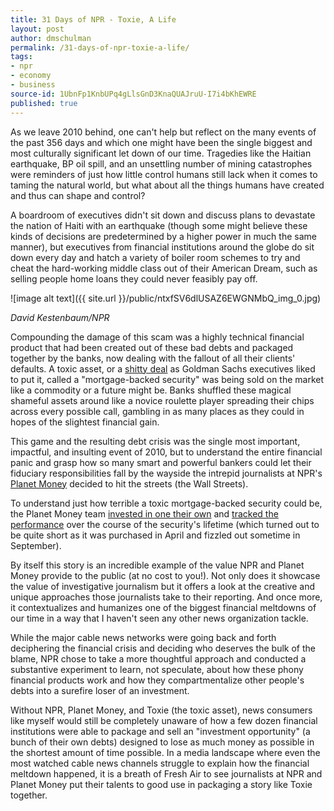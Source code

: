 ```yaml
---
title: 31 Days of NPR - Toxie, A Life
layout: post
author: dmschulman
permalink: /31-days-of-npr-toxie-a-life/
tags:
- npr
- economy
- business
source-id: 1UbnFp1KnbUPq4gLlsGnD3KnaQUAJruU-I7i4bKhEWRE
published: true
---
```

As we leave 2010 behind, one can't help but reflect on the many events of the past 356 days and which one might have been the single biggest and most culturally significant let down of our time. Tragedies like the Haitian earthquake, BP oil spill, and an unsettling number of mining catastrophes were reminders of just how little control humans still lack when it comes to taming the natural world, but what about all the things humans have created and thus can shape and control?

A boardroom of executives didn't sit down and discuss plans to devastate the nation of Haiti with an earthquake (though some might believe these kinds of decisions are predetermined by a higher power in much the same manner), but executives from financial institutions around the globe do sit down every day and hatch a variety of boiler room schemes to try and cheat the hard-working middle class out of their American Dream, such as selling people home loans they could never feasibly pay off.

![image alt text]({{ site.url }}/public/ntxfSV6dlUSAZ6EWGNMbQ_img_0.jpg)

*David Kestenbaum/NPR*

Compounding the damage of this scam was a highly technical financial product that had been created out of these bad debts and packaged together by the banks, now dealing with the fallout of all their clients' defaults. A toxic asset, or a [shitty deal](https://www.huffingtonpost.com/2010/04/28/goldman-sachs-hearing-sen_n_555282.html) as Goldman Sachs executives liked to put it, called a "mortgage-backed security" was being sold on the market like a commodity or a future might be. Banks shuffled these magical shameful assets around like a novice roulette player spreading their chips across every possible call, gambling in as many places as they could in hopes of the slightest financial gain.

This game and the resulting debt crisis was the single most important, impactful, and insulting event of 2010, but to understand the entire financial panic and grasp how so many smart and powerful bankers could let their fiduciary responsibilities fall by the wayside the intrepid journalists at NPR's [Planet Money](https://www.npr.org/blogs/money/) decided to hit the streets (the Wall Streets).

To understand just how terrible a toxic mortgage-backed security could be, the Planet Money team [invested in one their own](https://www.npr.org/blogs/money/2010/03/podcast_we_bought_a_toxic_asse.html) and [tracked the performance](https://www.npr.org/templates/story/story.php?storyId=124578382) over the course of the security's lifetime (which turned out to be quite short as it was purchased in April and fizzled out sometime in September).

By itself this story is an incredible example of the value NPR and Planet Money provide to the public (at no cost to you!). Not only does it showcase the value of investigative journalism but it offers a look at the creative and unique approaches those journalists take to their reporting. And once more, it contextualizes and humanizes one of the biggest financial meltdowns of our time in a way that I haven't seen any other news organization tackle.

While the major cable news networks were going back and forth deciphering the financial crisis and deciding who deserves the bulk of the blame, NPR chose to take a more thoughtful approach and conducted a substantive experiment to learn, not speculate, about how these phony financial products work and how they compartmentalize other people's debts into a surefire loser of an investment.

Without NPR, Planet Money, and Toxie (the toxic asset), news consumers like myself would still be completely unaware of how a few dozen financial institutions were able to package and sell an "investment opportunity" (a bunch of their own debts) designed to lose as much money as possible in the shortest amount of time possible. In a media landscape where even the most watched cable news channels struggle to explain how the financial meltdown happened, it is a breath of Fresh Air to see journalists at NPR and Planet Money put their talents to good use in packaging a story like Toxie together.


